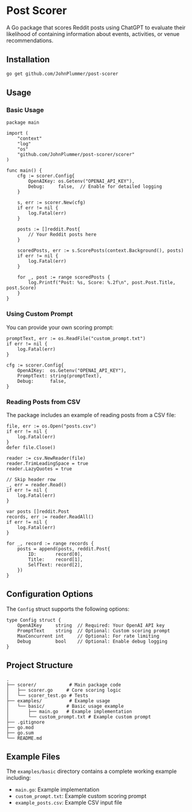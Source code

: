 # Post Scorer

A Go package that scores Reddit posts using ChatGPT to evaluate their likelihood of containing information about events, activities, or venue recommendations.

## Installation

```bash
go get github.com/JohnPlummer/post-scorer
```

## Usage

### Basic Usage

```golang
package main

import (
    "context"
    "log"
    "os"
    "github.com/JohnPlummer/post-scorer/scorer"
)

func main() {
    cfg := scorer.Config{
        OpenAIKey: os.Getenv("OPENAI_API_KEY"),
        Debug:     false,  // Enable for detailed logging
    }

    s, err := scorer.New(cfg)
    if err != nil {
        log.Fatal(err)
    }

    posts := []reddit.Post{
        // Your Reddit posts here
    }

    scoredPosts, err := s.ScorePosts(context.Background(), posts)
    if err != nil {
        log.Fatal(err)
    }

    for _, post := range scoredPosts {
        log.Printf("Post: %s, Score: %.2f\n", post.Post.Title, post.Score)
    }
}
```

### Using Custom Prompt

You can provide your own scoring prompt:

```golang
promptText, err := os.ReadFile("custom_prompt.txt")
if err != nil {
    log.Fatal(err)
}

cfg := scorer.Config{
    OpenAIKey:  os.Getenv("OPENAI_API_KEY"),
    PromptText: string(promptText),
    Debug:      false,
}
```

### Reading Posts from CSV

The package includes an example of reading posts from a CSV file:

```golang
file, err := os.Open("posts.csv")
if err != nil {
    log.Fatal(err)
}
defer file.Close()

reader := csv.NewReader(file)
reader.TrimLeadingSpace = true
reader.LazyQuotes = true

// Skip header row
_, err = reader.Read()
if err != nil {
    log.Fatal(err)
}

var posts []reddit.Post
records, err := reader.ReadAll()
if err != nil {
    log.Fatal(err)
}

for _, record := range records {
    posts = append(posts, reddit.Post{
        ID:       record[0],
        Title:    record[1],
        SelfText: record[2],
    })
}
```

## Configuration Options

The `Config` struct supports the following options:

```golang
type Config struct {
    OpenAIKey     string  // Required: Your OpenAI API key
    PromptText    string  // Optional: Custom scoring prompt
    MaxConcurrent int     // Optional: For rate limiting
    Debug         bool    // Optional: Enable debug logging
}
```

## Project Structure

```text
.
├── scorer/            # Main package code
│   ├── scorer.go     # Core scoring logic
│   └── scorer_test.go # Tests
├── examples/          # Example usage
│   └── basic/        # Basic usage example
│       ├── main.go   # Example implementation
│       └── custom_prompt.txt # Example custom prompt
├── .gitignore
├── go.mod
├── go.sum
└── README.md
```

## Example Files

The `examples/basic` directory contains a complete working example including:

- `main.go`: Example implementation
- `custom_prompt.txt`: Example custom scoring prompt
- `example_posts.csv`: Example CSV input file
